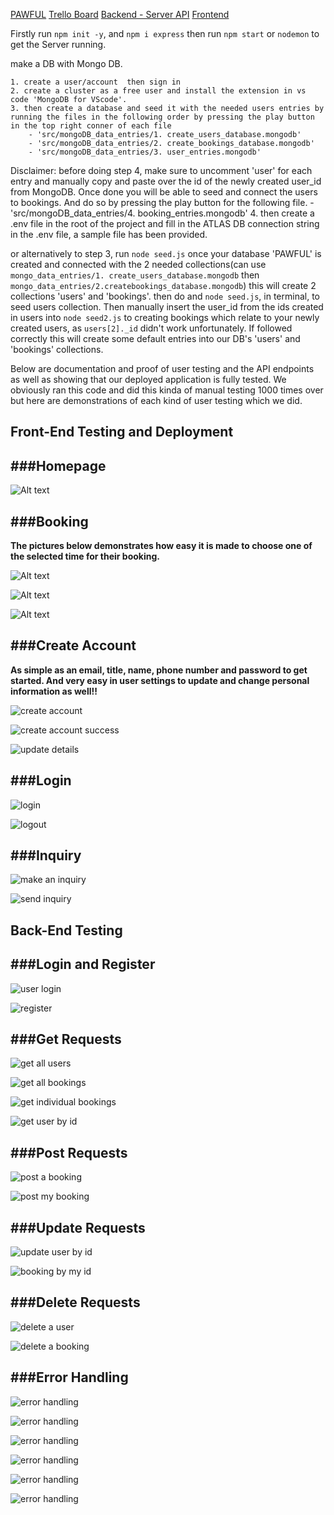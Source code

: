 [PAWFUL](https://effortless-ganache-0d5b0c.netlify.app/
)
[Trello Board](https://trello.com/b/eWwKHnN0/doggy-playground-web-app)
[Backend - Server API](https://github.com/doigiee/T3A2-B-Server__)
[Frontend](https://github.com/RyanWoolf/T3A2-Client)

Firstly run `npm init -y`, and `npm i express` then run `npm start` or `nodemon` to get the Server running. 


make a DB with Mongo DB. 
    
    1. create a user/account  then sign in 
    2. create a cluster as a free user and install the extension in vs code 'MongoDB for VScode'. 
    3. then create a database and seed it with the needed users entries by running the files in the following order by pressing the play button in the top right conner of each file
        - 'src/mongoDB_data_entries/1. create_users_database.mongodb'         
        - 'src/mongoDB_data_entries/2. create_bookings_database.mongodb'
        - 'src/mongoDB_data_entries/3. user_entries.mongodb'
  
 Disclaimer: before doing step 4, make sure to uncomment 'user' for each entry and manually copy and paste over the id of the newly created user_id from MongoDB. Once done you will be able to seed and connect the users to bookings. And do so by pressing the play button for the following file.
        - 'src/mongoDB_data_entries/4. booking_entries.mongodb'
    4. then create a .env file in the root of the project and  fill in the ATLAS DB connection string in the .env file, a sample file has been provided.

or alternatively to step 3, run `node seed.js` once your database 'PAWFUL' is created and connected with the 2 needed collections(can use `mongo_data_entries/1. create_users_database.mongodb` then `mongo_data_entries/2.createbookings_database.mongodb`) this will create 2 collections 'users' and 'bookings'. then do and `node seed.js`, in terminal, to seed users collection. Then manually insert the user_id from the ids created in users into `node seed2.js` to creating bookings which relate to your newly created users, as `users[2]._id` didn't work unfortunately. If followed correctly this will create some default entries into our DB's 'users' and 'bookings' collections.


Below are documentation and proof of user testing and the API endpoints as well as showing that our deployed application is fully tested. We obviously ran this code and did this kinda of manual testing 1000 times over but here are demonstrations of each kind of user testing which we did.

## Front-End Testing and Deployment

###Homepage
--------------
![Alt text](docs/front_end_app.jpeg/Homepage.jpg)


###Booking
--------------
**The pictures below demonstrates how easy it is made to choose one of the selected time for their booking.**

![Alt text](docs/front_end_app.jpeg/booking.jpg)

![Alt text](docs/front_end_app.jpeg/bookings.jpg)

![Alt text](docs/front_end_app.jpeg/one%20booking.jpg)





###Create Account
--------------
**As simple as an email, title, name, phone number and password to get started. And very easy in user settings to update and change personal information as well!!**


![create account](docs/front_end_app.jpeg/create%20an%20account.jpg)

![create account success](docs/front_end_app.jpeg/create%20an%20account%20success.jpg)

![update details](docs/front_end_app.jpeg/update%20details.jpg)


###Login
--------------
![login](docs/front_end_app.jpeg/login%20with%20message.jpg)

![logout](docs/front_end_app.jpeg/sucessfully%20logged%20out.jpg)

###Inquiry
--------------
![make an inquiry](docs/front_end_app.jpeg/prep%20an%20inquiry.jpg)

![send inquiry](docs/front_end_app.jpeg/send%20a%20inquiry.jpg)


## Back-End Testing

###Login and Register
--------------

![user login](docs/backend_mongodb.jpeg/userlogin.jpg)

![register](docs/backend_mongodb.jpeg/register.jpg)

###Get Requests
--------------
![get all users](docs/backend_mongodb.jpeg/all%20users.jpg)

![get all bookings](docs/backend_mongodb.jpeg/get%20all%20bookings.jpg)

![get individual bookings](docs/backend_mongodb.jpeg/get%20my%20booking%20by%20ID.jpg)

![get user by id](docs/backend_mongodb.jpeg/get%20user%20by%20ID.jpg)



###Post Requests
--------------
![post a booking](docs/backend_mongodb.jpeg/post%20a%20booking.jpg)

![post my booking](docs/backend_mongodb.jpeg/post%20my%20booking.jpg)


###Update Requests
--------------
![update user by id](docs/backend_mongodb.jpeg/update%20user%20by%20ID.jpg)

![booking by my id](docs/backend_mongodb.jpeg/update%20booking%20by%20ID.jpg)

###Delete Requests
--------------
![delete a user](docs/backend_mongodb.jpeg/delete%20user%20by%20ID.jpg)

![delete a booking](docs/backend_mongodb.jpeg/dellete%20a%20booking.jpg)

###Error Handling
--------------
![error handling](docs/error_handling/error%20handling%201.jpg)

![error handling](docs/error_handling/error%20handling%202.jpg)

![error handling](docs/error_handling/error%20handling%20when%20user%20already%20exists%203.jpg)

![error handling](docs/error_handling/session%20expired%204.jpg)

![error handling](docs/error_handling/inncorrect%20credentials%205.jpg)

![error handling](docs/error_handling/inncorrect%20credentials%206.jpg)